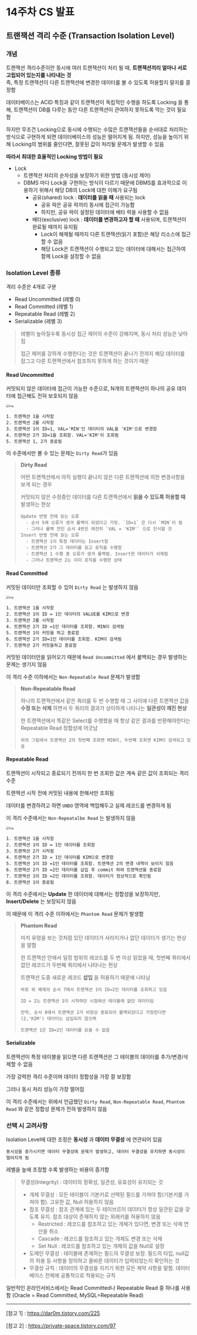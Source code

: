 # 14주차 CS 발표

## 트랜잭션 격리 수준 (Transaction Isolation Level)

### 개념

트랜잭션 격리수준이란 동시에 여러 트랜잭션이 처리 될 때, **트랜잭션끼리 얼마나 서로 고립되어 있는지를 나타내는 것**</br>
즉, 특정 트랜잭션이 다른 트랜잭션에 변경한 데이터를 볼 수 있도록 허용할지 말지를 결정함

데이터베이스는 ACID 특징과 같이 트랜잭션이 독립적인 수행을 하도록 Locking 을 통해, 트랜잭션이 DB를 다루는 동안 다른 트랜잭션이 관여하지 못하도록 막는 것이 필요함

하지만 무조건 Locking으로 동시에 수행되는 수많은 트랜잭션들을 순서대로 처리하는 방식으로 구현하게 되면 데이터베이스의 성능은 떨어지게 됨. 하지만, 성능을 높이기 위해 Locking의 범위를 줄인다면, 잘못된 값이 처리될 문제가 발생할 수 있음

**따라서 최대한 효율적인 Locking 방법이 필요**

- Lock
  - 트랜잭션 처리의 순차성을 보장하기 위한 방법 (동시성 제어)
  - DBMS 마다 Lock을 구현하는 방식이 다르기 때문에 DBMS를 효과적으로 이용하기 위해서 해당 DB의 Lock에 대한 이해가 요구됨
    - 공유(shared) lock : **데이터를 읽을 때** 사용되는 lock
      - 공유 락은 공유 락끼리 동시에 접근이 가능함
      - 하지만, 공유 락이 설정된 데이터에 배타 락을 사용할 수 없음
    - 배타(exclusive) lock : **데이터를 변경하고자 할 때** 사용되며, 트랜잭션이 완료될 때까지 유지됨
      - Lock이 해제될 때까지 다른 트랜잭션(읽기 포함)은 해당 리소스에 접근할 수 없음
      - 해당 Lock은 트랜잭션이 수행되고 있는 데이터에 대해서는 접근하여 함께 Lock을 설정할 수 없음



### Isolation Level 종류

격리 수준은 4개로 구분

- Read Uncommitted (레벨 0)
- Read Committed (레벨 1)
- Repeatable Read (레벨 2)
- Serializable (레벨 3)

> 레벨이 높아질수록 동시성 접근 제어의 수준이 강해지며, 동시 처리 성능은 낮아짐 
>
> 접근 제어를 강하게 수행한다는 것은 트랜잭션이 끝나기 전까지 해당 데이터를 잠그고 다른 트랜잭션에서 참조하지 못하게 하는 것이기 때문



#### Read Uncommitted

커밋되지 않은 데이터에 접근이 가능한 수준으로, N개의 트랜잭션이 하나의 공유 데이터에 접근해도 전혀 보호되지 않음

<img src="https://blog.kakaocdn.net/dn/u1BKr/btqEcois9nW/QgZsUlGnEHWoNHakmJ5g21/img.png" alt="img" style="zoom:50%;" />

```
1. 트랜잭션 1을 시작함
2. 트랜잭션 2를 시작함
3. 트랜잭션 1이 ID=1, VAL='MIN'인 데이터의 VAL을 'KIM'으로 변경함
4. 트랜잭션 2가 ID=1을 조회함. VAL='KIM'이 조회됨
5. 트랜잭션 1, 2가 종료됨 
```

이 수준에서만 볼 수 있는 문제는 `Dirty Read`가 있음

> **Dirty Read**
>
> 어떤 트랜잭션에서 아직 실행이 끝나지 않은 다른 트랜잭션에 의한 변경사항을 보게 되는 경우
>
> 커밋되지 않은 수정중인 데이터를 다른 트랜잭션에서 **읽을 수 있도록 허용할 때** 발생하는 현상
>
> ```
> Update 반영 전에 읽는 오류
>   - 순서 5에 오류가 생겨 롤백이 되었다고 가정. `ID=1` 은 다시 `MIN`이 됨
>   - 그러나 롤백 전인 순서 4번은 여전히 `VAL = 'KIM'` 으로 인식할 것
> Insert 반영 전에 읽는 오류
>   - 트랜잭션 1이 특정 데이터는 Insert함
>   - 트랜잭션 2가 그 데이터를 읽고 로직을 수행함
>   - 트랜잭션 1 수행 중 오류가 생겨 롤백됨. Insert한 데이터가 삭제됨
>   - 그러나 트랜잭션 2는 이미 로직을 수행한 상태
> ```



#### Read Committed

커밋된 데이터만 조회할 수 있어 `Dirty Read` 는 발생하지 않음

<img src="https://blog.kakaocdn.net/dn/oXqMg/btqEeqFWXsr/d5WDuP5MjIawLjNQen8Nb1/img.png" alt="img" style="zoom:50%;" />



```
1. 트랜잭션 1을 시작함
2. 트랜잭션 1이 ID = 1인 데이터의 VALUE를 KIM으로 변경
3. 트랜잭션 2를 시작함
4. 트랜잭션 2가 ID =1인 데이터를 조회함. MIN이 검색됨
5. 트랜잭션 1이 커밋을 하고 종료함
6. 트랜잭션 2가 ID=1인 데이터를 조회함. KIM이 검색됨
7. 트랜잭션 2가 커밋을하고 종료함
```

커밋된 데이터만을 읽어오기 때문에 `Read Uncommitted` 에서 롤백되는 경우 발생하는 문제는 생기지 않음

이 격리 수준 이하에서는 `Non-Repeatable Read` 문제가 발생함

> **Non-Repeatable Read**
>
> 하나의 트랜잭션에서 같은 쿼리를 두 번 수행할 때 그 사이에 다른 트랜잭션 값을 **수정 또는 삭제** 하면서 두 쿼리의 결과가 상이하게 나타나는 **일관성이 깨진 현상**
>
> 한 트랜잭션에서 똑같은 Select를 수행했을 때 항상 같은 결과를 반환해야한다는 Repeatable Read 정합성에 어긋남
>
> ```
> 위의 그림에서 트랜잭션 2의 첫번째 조회엔 MIN이, 두번째 조회엔 KIM이 검색되고 있음
> ```



#### Repeatable Read

트랜잭션이 시작되고 종료되기 전까지 한 번 조회한 값은 계속 같은 값이 조회되는 격리 수준

트랜잭션 시작 전에 커밋된 내용에 한해서만 조회됨

데이터를 변경하려고 하면 `UNDO` 영역에 백업해두고 실제 레코드를 변경하게 됨

이 격리 수준에서는 `Non-Repeatalbe Read` 는 발생하지 않음

<img src="https://blog.kakaocdn.net/dn/mMt8U/btq5JCNMucD/QwCb2y8vL4RgNQNeXyX6s0/img.png" alt="img" style="zoom:50%;" />

```
1. 트랜잭션 1을 시작함
2. 트랜잭션 1이 ID = 1인 데이터를 조회함
3. 트랜잭션 2가 시작됨
4. 트랜잭션 2가 ID = 1인 데이터를 KIM으로 변경함
5. 트랜잭션 1이 ID =1인 데이터를 조회함. 트랜잭션 2의 변경 내역이 보이지 않음
6. 트랜잭션 2가 ID =2인 데이터를 삽입 후 commit 하여 트랜잭션을 종료함
7. 트랜잭션 1이 ID =2인 데이터를 조회함. 데이터가 정상적으로 확인됨
8. 트랜잭션 1이 종료됨
```

이 격리 수준에서는 **Update**  한 데이터에 대해서는 정합성을 보장하지만, **Insert/Delete** 는 보장되지 않음

이 때문에 이 격리 수준 이하에서는 `Phantom Read` 문제가 발생함

> **Phantom Read**
>
> 마치 유령을 보는 것처럼 있던 데이터가 사라지거나 없던 데이터가 생기는 현상을 말함
>
> 한 트랜잭션 안에서 일정 범위의 레코드를 두 번 이상 읽었을 때, 첫번째 쿼리에서 없던 레코드가 두번째 쿼리에서 나타나는 현상
>
> 트랜잭션 도중 새로운 레코드 **삽입** 을 허용하기 때문에 나타남
>
> ```
> 바로 위 예제의 순서 7에서 트랜잭션 1이 ID=2인 데이터를 조회하고 있음
> 
> ID = 2는 트랜잭션 1이 시작하던 시점에선 테이블에 없던 데이터임
> 
> 만약, 순서 8에서 트랜잭션 2가 비정상 종료되어 롤백되었다고 가정한다면 (2,'KIM') 데이터는 삽입되지 않으며
> 
> 트랜잭션 1은 ID=2인 데이터를 읽을 수 없음
> ```



#### Serializable

트랜잭션이 특정 테이블을 읽으면 다른 트랜잭션은 그 테이블의 데이터를 추가/변경/삭제할 수 없음

가장 강력한 격리 수준이며 데이터 정합성을 가장 잘 보장함

그러나 동시 처리 성능이 가장 떨어짐

이 격리 수준에서는 위에서 언급했던 `Dirty Read`, `Non-Repeatable Read`, `Phantom Read` 와 같은 정합성 문제가 전혀 발생하지 않음



### 선택 시 고려사항

Isolation Level에 대한 조정은 **동시성** 과 **데이터 무결성** 에 연관되어 있음

`동시성을 증가시키면 데이터 무결성에 문제가 발생하고, 데이터 무결성을 유지하면 동시성이 떨어지게 됨`

레벨을 높에 조정할 수록 발생하는 비용이 증가함

> 무결성(Integrity) : 데이터의 정확성, 일관성, 유효성이 유지되는 것
>
> - 개체 무결성 : 모든 테이블이 기본키로 선택된 필드를 가져야 함(기본키를 가져야 함). 고유한 값, Null 허용하지 않음
> - 참조 무결성 : 참조 관계에 있는 두 테이브르이 데이터가 항상 일관된 값을 갖도록 유지. 참조 대상이 존재하지 않는 외래키를 허용하지 않음
>   - Restricted : 레코드를 참조하고 있는 개체가 있다면, 변경 또는 삭제 연산을 취소
>   - Cascade : 레코드를 참조하고 있는 개체도 변경 또는 삭제
>   - Set Null : 레코드를 참조하고 있는 개체의 값을 Null로 설정
> - 도메인 무결성 : 테이블에 존재하는 필드의 무결성 보장. 필드의 타입, null값의 허용 등 사항을 정의하고 올바른 데이터가 입력되었는지 확인하는 것
> - 무결성 규칙 : 데이터의 무결성을 지키기 위한 모든 제약 사항을 말함. 데이터베이스 전체에 공통적으로 적용되는 규칙



일반적인 온라인서비스에서는 Read Committed나 Repeatable Read 중 하나를 사용함 (Oracle = Read Committed, MySQL=Repeatable Read)



---

[참고 1] : <https://dar0m.tistory.com/225>

[참고 2] : <https://private-space.tistory.com/97>
